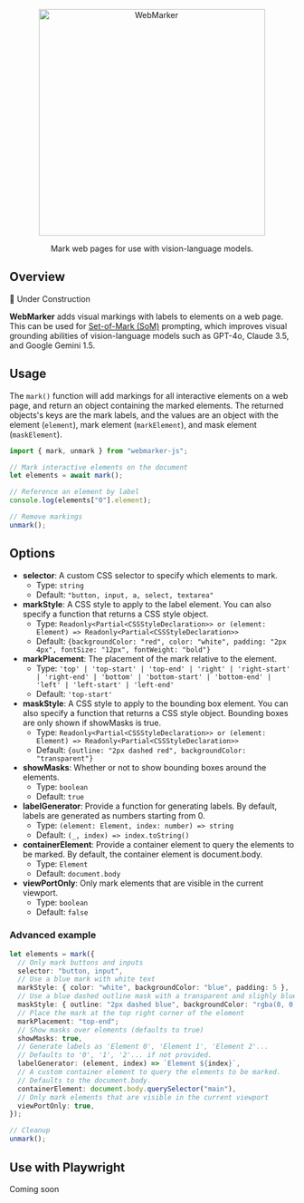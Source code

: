 <p align="center">
  <picture>
    <source media="(prefers-color-scheme: dark)" srcset="https://github.com/reidbarber/webmarker/assets/8961049/cd3fd0ff-b31f-42b3-b225-207ffded1640">
    <img width="400px" alt="WebMarker" src="https://github.com/reidbarber/webmarker/assets/8961049/b017e0c2-a2f7-4b4d-a1e9-9b2cc91d8ae6">
  </picture>
</p>

<p align="center">
Mark web pages for use with vision-language models.
</p>

## Overview

🚧 Under Construction

**WebMarker** adds visual markings with labels to elements on a web page. This can be used for [Set-of-Mark (SoM)](https://github.com/microsoft/SoM) prompting, which improves visual grounding abilities of vision-language models such as GPT-4o, Claude 3.5, and Google Gemini 1.5.

## Usage

The `mark()` function will add markings for all interactive elements on a web page, and return an object containing the marked elements. The returned objects's keys are the mark labels, and the values are an object with the element (`element`), mark element (`markElement`), and mask element (`maskElement`).

```javascript
import { mark, unmark } from "webmarker-js";

// Mark interactive elements on the document
let elements = await mark();

// Reference an element by label
console.log(elements["0"].element);

// Remove markings
unmark();
```

## Options

- **selector**: A custom CSS selector to specify which elements to mark.
  - Type: `string`
  - Default: `"button, input, a, select, textarea"`
- **markStyle**: A CSS style to apply to the label element. You can also specify a function that returns a CSS style object.
  - Type: `Readonly<Partial<CSSStyleDeclaration>> or (element: Element) => Readonly<Partial<CSSStyleDeclaration>>`
  - Default: `{backgroundColor: "red", color: "white", padding: "2px 4px", fontSize: "12px", fontWeight: "bold"}`
- **markPlacement**: The placement of the mark relative to the element.
  - Type: `'top' | 'top-start' | 'top-end' | 'right' | 'right-start' | 'right-end' | 'bottom' | 'bottom-start' | 'bottom-end' | 'left' | 'left-start' | 'left-end'`
  - Default: `'top-start'`
- **maskStyle**: A CSS style to apply to the bounding box element. You can also specify a function that returns a CSS style object. Bounding boxes are only shown if showMasks is true.
  - Type: `Readonly<Partial<CSSStyleDeclaration>> or (element: Element) => Readonly<Partial<CSSStyleDeclaration>>`
  - Default: `{outline: "2px dashed red", backgroundColor: "transparent"}`
- **showMasks**: Whether or not to show bounding boxes around the elements.
  - Type: `boolean`
  - Default: `true`
- **labelGenerator**: Provide a function for generating labels. By default, labels are generated as numbers starting from 0.
  - Type: `(element: Element, index: number) => string`
  - Default: `(_, index) => index.toString()`
- **containerElement**: Provide a container element to query the elements to be marked. By default, the container element is document.body.
  - Type: `Element`
  - Default: `document.body`
- **viewPortOnly**: Only mark elements that are visible in the current viewport.
  - Type: `boolean`
  - Default: `false`

### Advanced example

```typescript
let elements = mark({
  // Only mark buttons and inputs
  selector: "button, input",
  // Use a blue mark with white text
  markStyle: { color: "white", backgroundColor: "blue", padding: 5 },
  // Use a blue dashed outline mask with a transparent and slighly blue background
  maskStyle: { outline: "2px dashed blue", backgroundColor: "rgba(0, 0, 255, 0.1)"},
  // Place the mark at the top right corner of the element
  markPlacement: "top-end";
  // Show masks over elements (defaults to true)
  showMasks: true,
  // Generate labels as 'Element 0', 'Element 1', 'Element 2'...
  // Defaults to '0', '1', '2'... if not provided.
  labelGenerator: (element, index) => `Element ${index}`,
  // A custom container element to query the elements to be marked.
  // Defaults to the document.body.
  containerElement: document.body.querySelector("main"),
  // Only mark elements that are visible in the current viewport
  viewPortOnly: true,
});

// Cleanup
unmark();
```

## Use with Playwright

Coming soon
